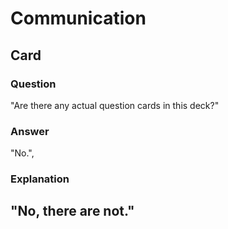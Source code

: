 # Communication

## Card 
### Question
"Are there any actual question cards in this deck?"
### Answer
"No.",
### Explanation
"No, there are not."
---